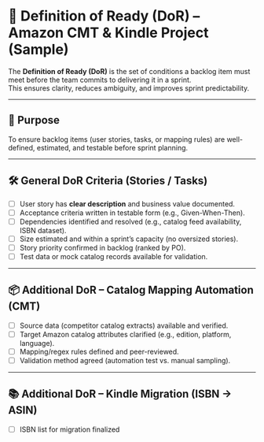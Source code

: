 # 📌 Definition of Ready (DoR) – Amazon CMT & Kindle Project (Sample)  

The **Definition of Ready (DoR)** is the set of conditions a backlog item must meet before the team commits to delivering it in a sprint.  
This ensures clarity, reduces ambiguity, and improves sprint predictability.  

---

## 🎯 Purpose  
To ensure backlog items (user stories, tasks, or mapping rules) are well-defined, estimated, and testable before sprint planning.  

---

## 🛠️ General DoR Criteria (Stories / Tasks)  
- [ ] User story has **clear description** and business value documented.  
- [ ] Acceptance criteria written in testable form (e.g., Given-When-Then).  
- [ ] Dependencies identified and resolved (e.g., catalog feed availability, ISBN dataset).  
- [ ] Size estimated and within a sprint’s capacity (no oversized stories).  
- [ ] Story priority confirmed in backlog (ranked by PO).  
- [ ] Test data or mock catalog records available for validation.  

---

## 📦 Additional DoR – Catalog Mapping Automation (CMT)  
- [ ] Source data (competitor catalog extracts) available and verified.  
- [ ] Target Amazon catalog attributes clarified (e.g., edition, platform, language).  
- [ ] Mapping/regex rules defined and peer-reviewed.  
- [ ] Validation method agreed (automation test vs. manual sampling).  

---

## 📚 Additional DoR – Kindle Migration (ISBN → ASIN)  
- [ ] ISBN list for migration finalized

